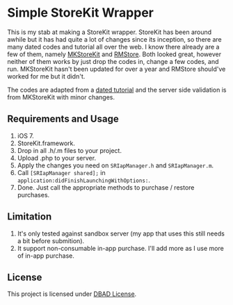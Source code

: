 # Simple StoreKit Wrapper

This is my stab at making a StoreKit wrapper. StoreKit has been around awhile but it has had quite a lot of changes since its inception, so there are many dated codes and tutorial all over the web. I know there already are a few of them, namely [MKStoreKit](https://github.com/MugunthKumar/MKStoreKit) and [RMStore](https://github.com/robotmedia/RMStore). Both looked great, however neither of them works by just drop the codes in, change a few codes, and run. MKStoreKit hasn't been updated for over a year and RMStore should've worked for me but it didn't.

The codes are adapted from a [dated tutorial](http://troybrant.net/blog/2010/01/in-app-purchases-a-full-walkthrough/) and the server side validation is from MKStoreKit with minor changes.

## Requirements and Usage

1. iOS 7.
2. StoreKit.framework.
3. Drop in all .h/.m files to your project.
4. Upload .php to your server.
5. Apply the changes you need on `SRIapManager.h` and `SRIapManager.m`.
6. Call `[SRIapManager shared];` in `application:didFinishLaunchingWithOptions:`.
7. Done. Just call the appropriate methods to purchase / restore purchases.

## Limitation

1. It's only tested against sandbox server (my app that uses this still needs a bit before submition).
2. It support non-consumable in-app purchase. I'll add more as I use more of in-app purchase.

## License

This project is licensed under [DBAD License](http://www.dbad-license.org).